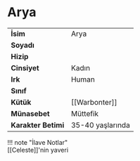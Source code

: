 # Arya   
|  |  |  
|---|---|  
| **İsim** | Arya |  
| **Soyadı** |  |  
| **Hizip** |  |  
| **Cinsiyet** | Kadın |  
| **Irk** | Human |  
| **Sınıf** |  |  
| **Kütük** | [[Warbonter]] |  
| **Münasebet** | Müttefik |  
| **Karakter Betimi** | 35-40 yaşlarında |  
  
  
!!! note "İlave Notlar"  
	[[Celeste]]'nin yaveri  
